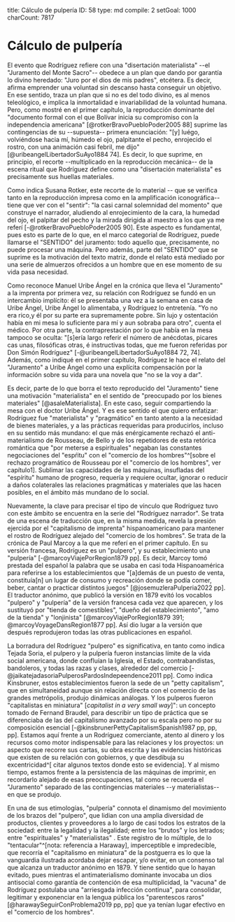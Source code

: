 title:          Cálculo de pulpería
ID:             58
type:           md
compile:        2
setGoal:        1000
charCount:      7817


# Cálculo de pulpería

El evento que Rodríguez refiere con una "disertación materialista" --el "Juramento del Monte Sacro"-- obedece a un plan que dando por garantía lo divino heredado: "Juro por el dios de mis padres", etcétera. Es decir, afirma emprender una voluntad sin descanso hasta conseguir un objetivo. En ese sentido, traza un plan que si no es del todo divino, es al menos teleológico, e implica la inmortalidad e invariabilidad de la voluntad humana. Pero, como mostré en el primer capítulo, la reproducción dominante del "documento formal con el que Bolívar inicia su compromiso con la independencia americana" [@rotkerBravoPuebloPoder2005 88] suprime las contingencias de su --supuesta-- primera enunciación: "[y] luégo, volviéndose hacia mí, húmedo el ojo, palpitante el pecho, enrojecido el rostro, con una animación casi febril, me dijo" [@uribeangelLibertadorSuAyo1884 74]. Es decir, lo que suprime, en principio, el recorte --multiplicado en la reproducción mecánica-- de la escena ritual que Rodríguez define como una "disertación materialista" es precisamente sus huellas materiales. 

Como indica Susana Rotker, este recorte de lo material -- que se verifica tanto en la reproducción impresa como en la amplificación iconográfica-- tiene que ver con el "sentir": "la casi carnal solemnidad del momento" que construye el narrador, aludiendo al enrojecimiento de la cara, la humedad del ojo, el palpitar del pecho y la mirada dirigida al maestro a los que ya me referí [-@rotkerBravoPuebloPoder2005 90]. Este aspecto es fundamental, pues esto es parte de lo que, en el marco categorial de Rodríguez, puede llamarse el "SENTIDO" del juramento: todo aquello que, precisamente, no puede procesar una máquina. Pero además, parte del "SENTIDO" que se suprime es la motivación del texto matriz, donde el relato está mediado por una serie de almuerzos ofrecidos a un hombre que en ese momento de su vida pasa necesidad. 

Como reconoce Manuel Uribe Ángel en la crónica que lleva el "Juramento" a la imprenta por primera vez, su relación con Rodríguez se fundó en un intercambio implícito: él se presentaba una vez a la semana en casa de Uribe Ángel, Uribe Ángel lo alimentaba, y Rodríguez lo entretenía. "Yo no era rico,y él por su parte era supremamente pobre. Sin lujo y ostentación había en mi mesa lo suficiente para mí y aun sobraba para otro", cuenta el médico. Por otra parte, la contraprestación por lo que había en la mesa tampoco se oculta: "[s]ería largo referir el número de anécdotas, picares cas unas, filosóficas otras, é instructivas todas, que me fueron referidas por Don Simón Rodríguez" [-@uribeangelLibertadorSuAyo1884 72, 74]. Además, como indiqué en el primer capítulo, Rodríguez le hace el relato del "Juramento" a Uribe Ángel como una explícita compensación por la información sobre su vida para una novela que "no se la voy a dar". 

Es decir, parte de lo que borra el texto reproducido del "Juramento" tiene una motivación "materialista" en el sentido de "preocupado por los bienes materiales" [@asaleMaterialista]. En este caso, seguir compartiendo la mesa con el doctor Uribe Ángel. Y es ese sentido el que quiero enfatizar: Rodríguez fue "materialista" y "pragmático" en tanto atento a la necesidad de  bienes materiales, y a las prácticas requeridas para producirlos, incluso en su sentido más mundano: el que más enérgicamente rechazó el anti-materialismo de Rousseau, de Bello y de los repetidores de esta retórica romántica que "por meterse a espirituales" negaban las constantes negociaciones del "espŕitu"  con el "comercio de los hombres"^[sobre el rechazo programático de Rousseau por el "comercio de los hombres", ver capítulo1]. Sublimar las capacidades de las máquinas, insufladas del "espíritu" humano de progreso, requería y requiere ocultar, ignorar o reducir a daños colaterales las relaciones pragmáticas y materiales que las hacen posibles, en el ámbito más mundano de lo social. 

Nuevamente, la clave para precisar el tipo de vínculo que Rodríguez tuvo con este ámbito se encuentra en la serie del "Rodríguez narrador". Se trata de una escena de traducción que, en la misma medida, revela la presión ejercida por el "capitalismo de imprenta" hispanoamericano para mantener el rostro de Rodríguez alejado del "comercio de los hombres". Se trata de la crónica de Paul Marcoy a la que me referí en el primer capítulo. En su versión francesa, Rodríguez  es un "pulpero", y su establecimiento una "pulpería" [-@marcoyViajePorRegion1879 pp]. Es decir, Marcoy tomó prestada del español la palabra que se usaba en casi toda Hispanoamérica para referirse a los establecimientos que "[a]demás de un puesto de venta, constituía[n] un lugar de consumo y recreación donde se podía comer, beber, cantar o practicar distintos juegos" [@josemuzleraPulperia2022 pp]. El traductor anónimo, que publicó la versión en 1879 evitó los vocablos "pulpero" y "pulpería" de la versión francesa cada vez que aparecen, y los sustituyó por "tienda de comestibles", "dueño del establecimiento", "amo de la tienda" y "lonjinista" [@marcoyViajePorRegion1879 391; @marcoyVoyageDansRegion1877 pp]. Así dio lugar a la versión que después reprodujeron todas las otras publicaciones en español. 

La borradura del Rodríguez "pulpero" es significativa, en tanto como indica Tejada Soria, el pulpero y la pulpería fueron instancias límite de la vida social americana, donde confluían la Iglesia, el Estado, contrabandistas, bandoleros, y todas las razas y clases, alrededor del comercio [-@jaikatejadasoriaPulperosPardosIndepeendence2011 pp]. Como indica Kinsbruner, estos establecimientos fueron la sede de un "petty capitalism", que en simultaneidad aunque sin relación directa con el comercio de las grandes metrópolis, produjo dinámicas análogas. Y los pulperos fueron "capitalistas en miniatura" [*capitalist in a very small way*]": un concepto tomado de Fernand Braudel, para describir un tipo de práctica que se diferenciaba de las del capitalismo avanzado por su escala pero no por su composición esencial [-@kinsbrunerPettyCapitalismSpanish1987 pp, pp, pp]. Estamos aquí frente a un Rodríguez comerciante, atento al dinero y los recursos como motor indispensable para las relaciones y los proyectos: un aspecto que recorre sus cartas, su obra escrita y las evidencias históricas que existen de su relación con gobiernos, y que desdibuja su excentricidad^[ citar algunos textos donde esto se evidencia]. Y al mismo tiempo, estamos frente a la persistencia de las máquinas de imprimir, en recordarlo alejado de esas preocupaciones, tal como se recuerda el "Juramento" separado de las contingencias materiales --y materialistas-- en que se produjo.

En una de sus etimologías, "pulpería" connota el dinamismo del movimiento de los brazos del "pulpero", que lidian con una amplia diversidad de productos, clientes y proveedores a lo largo de casi todos los estratos de la sociedad: entre la legalidad y la ilegalidad; entre los "brutos" y los letrados; entre "espirituales" y "materialistas" <!--referencia-->. Este registro de lo múltiple, de lo "tentacular"^[nota: referencia a Haraway], imperceptible e impredecible, que recorría el "capitalismo en miniatura" de la postguerra es lo que la vanguardia ilustrada acordaba dejar escapar, y/o evitar, en un consenso tal que alcanza un traductor anónimo en 1879. Y tiene sentido que lo hayan evitado, pues mientras el antimaterialismo dominante invocaba un dios antisocial como garantía de contención de esa multiplicidad, la "vacuna" de Rodríguez postulaba una "arriesgada infección continua", para consolidar, legitimar y exponenciar en la lengua pública los "parentescos raros" [@harawaySeguirConProblema2019 pp, pp] que ya tenían lugar efectivo en el "comercio de los hombres".

<!-- lo del contagio en el mercado; los flujos evanescentes del capital -->